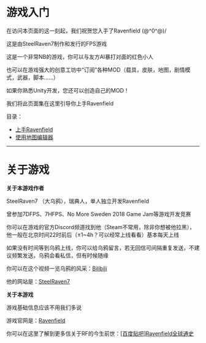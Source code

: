 # 游戏入门
在访问本页面的这一刻起，我们祝贺您入手了Ravenfield \(@^0^@)/

这是由SteelRaven7制作和发行的FPS游戏

这是一个非常NB的游戏，你可以与友方AI暴打对面的红色小人

也可以在游戏强大的创意工坊中“订阅”各种MOD（载具，皮肤，地图，剧情模式，武器，脚本......）

如果你熟悉Unity开发，您还可以创造自己的MOD！

我们将此页面集在这里引导你上手Ravenfield

目录：
- [上手Ravenfield](/cn/in-GAME/QuickStart.md)
- [使用地图编辑器](/cn/in-GAME/MapEditor.md)

------------
# 关于游戏
**关于本游戏作者**

SteelRaven7 （大乌鸦），瑞典人，单人独立开发Ravenfield

曾参加7DFPS、7HFPS、No More Sweden 2018 Game Jam等游戏开发竞赛

你可以在游戏的官方Discord频道找到他（Steam不常用，除非你想被他拉黑），他一般在北京时间22时前后（±1~4h？可以经常上线看看）基本每天上线

如果没有时间等到乌鸦上线，你可以给乌鸦留言，若无回信可间隔重复发送，不建议频繁发送，乌鸦会看私信，但有时候随缘

你可以在这个视频一览乌鸦的风采：[Bilibili](https://www.bilibili.com/video/BV1d7411y7Cc)

他的网站是：[SteelRaven7](http://steelraven7.com/)

**关于本游戏**

游戏基础信息应该不用我们多说

游戏官网是：[Ravenfield](http://ravenfieldgame.com/)

你可以在这里了解到更多信关于RF的今生前世：[\[百度贴吧\]Ravenfield全球通史](https://tieba.baidu.com/p/7329861755?see_lz=1)


